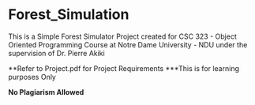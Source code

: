 # Forest_Simulation
This is a Simple Forest Simulator Project created for CSC  323 - Object Oriented Programming Course at Notre Dame University - NDU under the supervision of Dr. Pierre Akiki


**Refer to Project.pdf for Project Requirements
***This is for learning purposes Only

****************No Plagiarism Allowed****************
